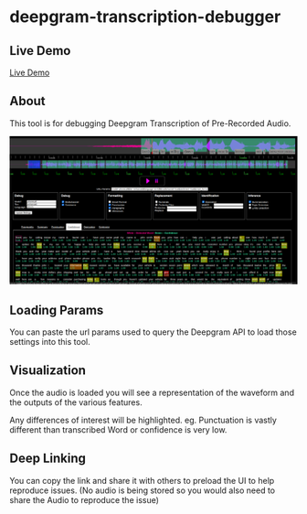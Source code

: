 # deepgram-transcription-debugger

## Live Demo

[Live Demo](https://damiendeepgram.github.io/deepgram-transcription-debugger/)

## About

This tool is for debugging Deepgram Transcription of Pre-Recorded Audio.

![Visualization](./images/screenshot_1.png)

## Loading Params

You can paste the url params used to query the Deepgram API to load those settings into this tool.

## Visualization

Once the audio is loaded you will see a representation of the waveform and the outputs of the various features.

Any differences of interest will be highlighted. eg. Punctuation is vastly different than transcribed Word or confidence is very low.

## Deep Linking

You can copy the link and share it with others to preload the UI to help reproduce issues. (No audio is being stored so you would also need to share the Audio to reproduce the issue)
